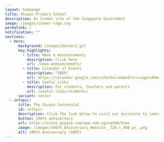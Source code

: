 ```yaml
---
layout: homepage
title: Shuqun Primary School
description: An Isomer site of the Singapore Government
image: /images/isomer-logo.svg
permalink: /
notification: ""
sections:
  - hero:
      background: /images/banner1.gif
      key_highlights:
        - title: News & Announcements
          description: Click here
          url: /news-announcements/
        - title: Calendar of Events
          description: "2025"
          url: https://calendar.google.com/calendar/embed?src=sqps%40moe.edu.sg&ctz=Asia%2FSingapore
        - title: Useful Links
          description: For students, teachers and parents
          url: /useful-links/students/
      variant: center
  - infopic:
      title: The Shuqun Centennial
      id: infopic
      description: Click the link below to visit our microsite to learn more!
      button: 100th anniversary
      url: https://sites.google.com/moe.edu.sg/sq100/home
      image: /images/100th_Anniversary_Website__720_x_400_px_.png
      alt: 100th Anniversary (SQPS)
---
```

